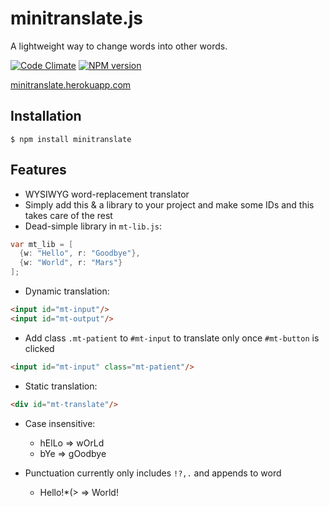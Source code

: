 minitranslate.js
====================

A lightweight way to change words into other words.

[![Code Climate](https://codeclimate.com/github/brycedorn/minitranslate.png)](https://codeclimate.com/github/brycedorn/minitranslate) [![NPM version](https://badge.fury.io/js/minitranslate.svg)](http://badge.fury.io/js/minitranslate)

[minitranslate.herokuapp.com](http://minitranslate.herokuapp.com)


## Installation

    $ npm install minitranslate

## Features
 * WYSIWYG word-replacement translator
 * Simply add this & a library to your project and make some IDs and this takes care of the rest
 * Dead-simple library in `mt-lib.js`:
  ```java
  var mt_lib = [
    {w: "Hello", r: "Goodbye"},
    {w: "World", r: "Mars"}
  ];
  ```

 * Dynamic translation:
  ```html
  <input id="mt-input"/>
  <input id="mt-output"/>
  ```
   * Add class `.mt-patient` to `#mt-input` to translate only once `#mt-button` is clicked
   ```html
   <input id="mt-input" class="mt-patient"/>
   ```

 * Static translation:

  ```html
  <div id="mt-translate"/>
  ```

 * Case insensitive:
   * hElLo => wOrLd
   * bYe => gOodbye


 * Punctuation currently only includes `!?,.` and appends to word
   * Hello!*(> => World!
